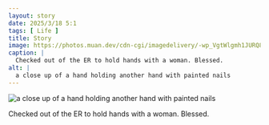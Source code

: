 ```yaml
---
layout: story
date: 2025/3/18 5:1
tags: [ Life ]
title: Story
image: https://photos.muan.dev/cdn-cgi/imagedelivery/-wp_VgtWlgmh1JURQ8t1mg/4128ccf1-8ec5-4500-b2a9-225ffe4a9900/public
caption: |
  Checked out of the ER to hold hands with a woman. Blessed.
alt: |
  a close up of a hand holding another hand with painted nails
---
```



![a close up of a hand holding another hand with painted nails](https://photos.muan.dev/cdn-cgi/imagedelivery/-wp_VgtWlgmh1JURQ8t1mg/4128ccf1-8ec5-4500-b2a9-225ffe4a9900/public)

Checked out of the ER to hold hands with a woman. Blessed.
